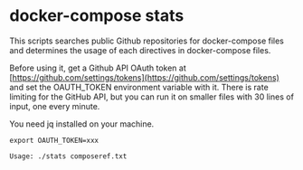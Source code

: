 # docker-compose stats

This scripts searches public Github repositories for docker-compose files and determines the usage of each directives in docker-compose files.

Before using it, get a Github API OAuth token at [https://github.com/settings/tokens](https://github.com/settings/tokens) and set the OAUTH_TOKEN environment variable with it. There is rate limiting for the GitHub API, but you can run it on smaller files with 30 lines of input, one every minute.

You need jq installed on your machine.

`export OAUTH_TOKEN=xxx`

`Usage:
./stats composeref.txt`
